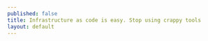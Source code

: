 ```yaml
---
published: false
title: Infrastructure as code is easy. Stop using crappy tools
layout: default
---
```



